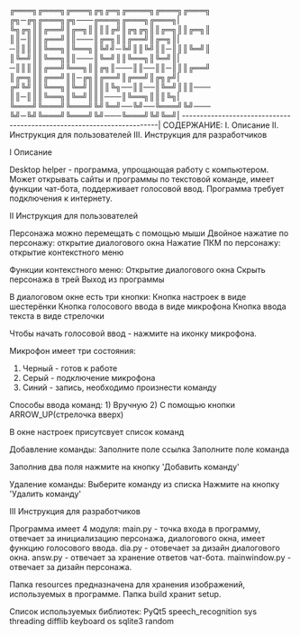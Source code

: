 ╔═══╗╔═══╗╔═══╗╔╗╔═╗╔════╗╔═══╗╔═══╗     ╔╗─╔╗╔═══╗╔╗───╔═══╗╔═══╗╔═══╗|
╚╗╔╗║║╔══╝║╔═╗║║║║╔╝║╔╗╔╗║║╔═╗║║╔═╗║     ║║─║║║╔══╝║║───║╔═╗║║╔══╝║╔═╗║|
─║║║║║╚══╗║╚══╗║╚╝╝─╚╝║║╚╝║║─║║║╚═╝║     ║╚═╝║║╚══╗║║───║╚═╝║║╚══╗║╚═╝║|
─║║║║║╔══╝╚══╗║║╔╗║───║║──║║─║║║╔══╝     ║╔═╗║║╔══╝║║─╔╗║╔══╝║╔══╝║╔╗╔╝|
╔╝╚╝║║╚══╗║╚═╝║║║║╚╗──║║──║╚═╝║║║───     ║║─║║║╚══╗║╚═╝║║║───║╚══╗║║║╚╗|
╚═══╝╚═══╝╚═══╝╚╝╚═╝──╚╝──╚═══╝╚╝───     ╚╝─╚╝╚═══╝╚═══╝╚╝───╚═══╝╚╝╚═╝|
-----------------------------------------------------------------------|
СОДЕРЖАНИЕ:
    I.   Описание
    II.  Инструкция для пользователей
    III. Инструкция для разработчиков

I Описание

Desktop helper - программа, упрощающая работу с компьютером. Может открывать сайты 
и программы по текстовой команде, имеет функции чат-бота, поддерживает голосовой ввод.
Программа требует подключения к интернету.

II Инструкция для пользователей

Персонажа можно перемещать с помощью мыши
Двойное нажатие по персонажу: открытие диалогового окна
Нажатие ПКМ по персонажу: открытие контекстного меню

Функции контекстного меню:
    Открытие диалогового окна
    Скрыть персонажа в трей
    Выход из программы

В диалоговом окне есть три кнопки:
    Кнопка настроек в виде шестерёнки
    Кнопка голосового ввода в виде микрофона
    Кнопка ввода текста в виде стрелочки

Чтобы начать голосовой ввод - нажмите на иконку микрофона.

Микрофон имеет три состояния:
1. Черный - готов к работе
2. Серый  - подключение микрофона
3. Синий  - запись, необходимо произнести команду

Способы ввода команд:
    1) Вручную
    2) С помощью кнопки ARROW_UP(стрелочка вверх)

В окне настроек присутсвует список команд

Добавление команды:
    Заполните поле ссылка
    Заполните поле команда

Заполнив два поля нажмите на кнопку 'Добавить команду'

Удаление команды:
    Выберите команду из списка
    Нажмите на кнопку 'Удалить команду'

III Инструкция для разработчиков

Программа имеет 4 модуля:
    main.py - точка входа в программу, отвечает за инициализацию персонажа,
    диалогового окна, имеет функцию голосового ввода.
    dia.py - отовечает за дизайн диалогового окна.
    answ.py - отвечает за хранение ответов чат-бота.
    mainwindow.py - отвечает за дизайн персонажа.

Папка resources предназначена для хранения изображений, используемых в программе.
Папка build хранит setup.

Список используемых библиотек:
    PyQt5
    speech_recognition
    sys
    threading
    difflib
    keyboard
    os
    sqlite3
    random